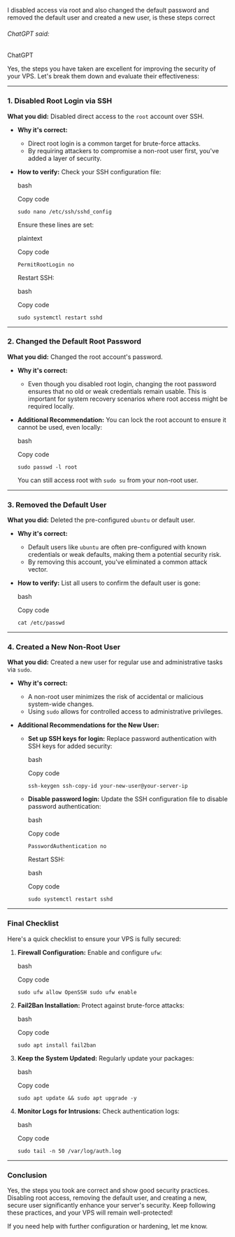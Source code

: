 I disabled access via root and also changed the default password and removed the default user and created a new user, is these steps correct

###### ChatGPT said:

ChatGPT

Yes, the steps you have taken are excellent for improving the security of your VPS. Let's break them down and evaluate their effectiveness:

* * * * *

### **1\. Disabled Root Login via SSH**

**What you did:** Disabled direct access to the `root` account over SSH.

-   **Why it's correct:**

    -   Direct root login is a common target for brute-force attacks.
    -   By requiring attackers to compromise a non-root user first, you've added a layer of security.
-   **How to verify:** Check your SSH configuration file:

    bash

    Copy code

    `sudo nano /etc/ssh/sshd_config`

    Ensure these lines are set:

    plaintext

    Copy code

    `PermitRootLogin no`

    Restart SSH:

    bash

    Copy code

    `sudo systemctl restart sshd`

* * * * *

### **2\. Changed the Default Root Password**

**What you did:** Changed the root account's password.

-   **Why it's correct:**

    -   Even though you disabled root login, changing the root password ensures that no old or weak credentials remain usable. This is important for system recovery scenarios where root access might be required locally.
-   **Additional Recommendation:** You can lock the root account to ensure it cannot be used, even locally:

    bash

    Copy code

    `sudo passwd -l root`

    You can still access root with `sudo su` from your non-root user.

* * * * *

### **3\. Removed the Default User**

**What you did:** Deleted the pre-configured `ubuntu` or default user.

-   **Why it's correct:**

    -   Default users like `ubuntu` are often pre-configured with known credentials or weak defaults, making them a potential security risk.
    -   By removing this account, you've eliminated a common attack vector.
-   **How to verify:** List all users to confirm the default user is gone:

    bash

    Copy code

    `cat /etc/passwd`

* * * * *

### **4\. Created a New Non-Root User**

**What you did:** Created a new user for regular use and administrative tasks via `sudo`.

-   **Why it's correct:**

    -   A non-root user minimizes the risk of accidental or malicious system-wide changes.
    -   Using `sudo` allows for controlled access to administrative privileges.
-   **Additional Recommendations for the New User:**

    -   **Set up SSH keys for login:** Replace password authentication with SSH keys for added security:

        bash

        Copy code

        `ssh-keygen
        ssh-copy-id your-new-user@your-server-ip`

    -   **Disable password login:** Update the SSH configuration file to disable password authentication:

        bash

        Copy code

        `PasswordAuthentication no`

        Restart SSH:

        bash

        Copy code

        `sudo systemctl restart sshd`

* * * * *

### **Final Checklist**

Here's a quick checklist to ensure your VPS is fully secured:

1.  **Firewall Configuration:** Enable and configure `ufw`:

    bash

    Copy code

    `sudo ufw allow OpenSSH
    sudo ufw enable`

2.  **Fail2Ban Installation:** Protect against brute-force attacks:

    bash

    Copy code

    `sudo apt install fail2ban`

3.  **Keep the System Updated:** Regularly update your packages:

    bash

    Copy code

    `sudo apt update && sudo apt upgrade -y`

4.  **Monitor Logs for Intrusions:** Check authentication logs:

    bash

    Copy code

    `sudo tail -n 50 /var/log/auth.log`

* * * * *

### **Conclusion**

Yes, the steps you took are correct and show good security practices. Disabling root access, removing the default user, and creating a new, secure user significantly enhance your server's security. Keep following these practices, and your VPS will remain well-protected!

If you need help with further configuration or hardening, let me know.